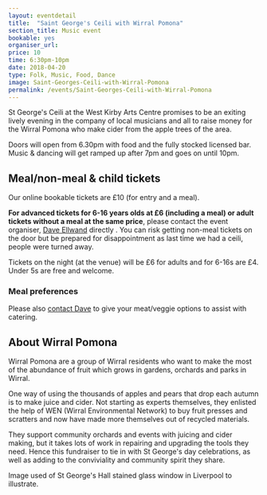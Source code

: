 ```yaml
---
layout: eventdetail
title:  "Saint George's Ceili with Wirral Pomona"
section_title: Music event
bookable: yes
organiser_url:
price: 10
time: 6:30pm-10pm
date: 2018-04-20
type: Folk, Music, Food, Dance
image: Saint-Georges-Ceili-with-Wirral-Pomona
permalink: /events/Saint-Georges-Ceili-with-Wirral-Pomona
---
```


St George's Ceili at the West Kirby Arts Centre promises to be an exiting lively evening in the company of local musicians and all to raise money for the Wirral Pomona who make cider from the apple trees of the area.

Doors will open from 6.30pm with food and the fully stocked licensed bar. Music & dancing will get ramped up after 7pm and goes on until 10pm.

## Meal/non-meal & child tickets
Our online bookable tickets are £10 (for entry and a meal).

**For advanced tickets for 6-16 years olds at £6 (including a meal) or adult tickets without a meal at the same price**, please contact the event organiser, [Dave Ellwand](mailto:pd@daveellwand.co.uk) directly . You can risk getting non-meal tickets on the door but be prepared for disappointment as last time we had a ceili, people were turned away.

Tickets on the night (at the venue) will be £6 for adults and for 6-16s are £4. Under 5s are free and welcome.

### Meal preferences
Please also [contact Dave](mailto:pd@daveellwand.co.uk) to give your meat/veggie options to assist with catering.


## About Wirral Pomona
Wirral Pomona are a group of Wirral residents who want to make the most of the abundance of fruit which grows in gardens, orchards and parks in Wirral.

One way of using the thousands of apples and pears that drop each autumn is to make juice and cider. Not starting as experts themselves, they enlisted the help of WEN (Wirral Environmental Network) to buy fruit presses and scratters and now have made more themselves out of recycled materials.

They support community orchards and events with juicing and cider making, but it takes lots of work in repairing and upgrading the tools they need. Hence this fundraiser to tie in with St George's day celebrations, as well as adding to the conviviality and community spirit they share.

Image used of St George's Hall stained glass window in Liverpool to illustrate.
